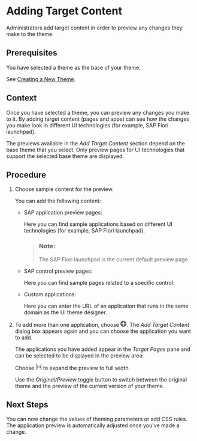 <!-- loio6f99f7f7dc844c8fb12430a6b2a9b7ce -->

# Adding Target Content

Administrators add target content in order to preview any changes they make to the theme.



## Prerequisites

You have selected a theme as the base of your theme.

See [Creating a New Theme](creating-a-new-theme-f987d5f.md).



## Context

Once you have selected a theme, you can preview any changes you make to it. By adding target content \(pages and apps\) can see how the changes you make look in different UI technologies \(for example, SAP Fiori launchpad\).

The previews available in the *Add Target Content* section depend on the base theme that you select. Only preview pages for UI technologies that support the selected base theme are displayed.



## Procedure

1.  Choose sample content for the preview.

    You can add the following content:

    -   SAP application preview pages:

        Here you can find sample applications based on different UI technologies \(for example, SAP Fiori launchpad\).

        > ### Note:  
        > The SAP Fiori launchpad is the current default preview page.

    -   SAP control preview pages:

        Here you can find sample pages related to a specific control.

    -   Custom applications:

        Here you can enter the URL of an application that runs in the same domain as the UI theme designer.


2.  To add more than one application, choose ![Add Target Content](images/Add_Target_Content_03577f6.png). The *Add Target Content* dialog box appears again and you can choose the application you want to add.

    The applications you have added appear in the *Target Pages* pane and can be selected to be displayed in the preview area.

    Choose ![Expand Preview to Full Width](images/Expand_Preview_to_Full_Width_c392caa.png) to expand the preview to full width.

    Use the *Original/Preview* toggle button to switch between the original theme and the preview of the current version of your theme.




## Next Steps

You can now change the values of theming parameters or add CSS rules. The application preview is automatically adjusted once you've made a change.

